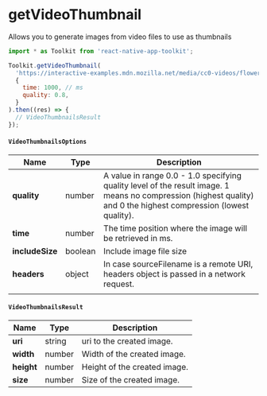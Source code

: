# getVideoThumbnail

Allows you to generate images from video files to use as thumbnails

```javascript
import * as Toolkit from 'react-native-app-toolkit';

Toolkit.getVideoThumbnail(
  'https://interactive-examples.mdn.mozilla.net/media/cc0-videos/flower.mp4',
  {
    time: 1000, // ms
    quality: 0.8,
  }
).then((res) => {
  // VideoThumbnailsResult
});
```

#### `VideoThumbnailsOptions`

| Name            | Type    | Description                                                                                                                                                       |
| --------------- | ------- | ----------------------------------------------------------------------------------------------------------------------------------------------------------------- |
| **quality**     | number  | A value in range 0.0 - 1.0 specifying quality level of the result image. 1 means no compression (highest quality) and 0 the highest compression (lowest quality). |
| **time**        | number  | The time position where the image will be retrieved in ms.                                                                                                        |
| **includeSize** | boolean | Include image file size                                                                                                                                           |
| **headers**     | object  | In case sourceFilename is a remote URI, headers object is passed in a network request.                                                                            |
|                 |

#### `VideoThumbnailsResult`

| Name       | Type   | Description                  |
| ---------- | ------ | ---------------------------- |
| **uri**    | string | uri to the created image.    |
| **width**  | number | Width of the created image.  |
| **height** | number | Height of the created image. |
| **size**   | number | Size of the created image.   |
